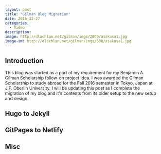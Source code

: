 ```yaml
---
layout: post
title: "Gilman Blog Migration"
date: 2016-12-27
categories:
  - Video
description: 
image: http://dlachlan.net/gilman/imgs/2000/asakusa1.jpg
image-sm: http://dlachlan.net/gilman/imgs/500/asakusa1.jpg
---
```

## Introduction 

This blog was started as a part of my requirement for my Benjamin A. Gilman Scholarship follow-on project idea. I was awarded the Gilman Scholarship to study abroad for the Fall 2016 semester in Tokyo, Japan at J.F. Oberlin University. I will be updating this post as I complete the migration of my blog and it's contents from its older setup to the new setup and design. 

## Hugo to Jekyll

## GitPages to Netlify

## Misc
